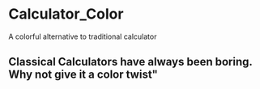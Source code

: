 # Calculator_Color
A colorful alternative to traditional calculator

## Classical Calculators have always been boring. Why not give it a color twist"
